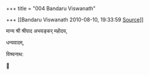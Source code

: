 +++
title = "004 Bandaru Viswanath"

+++
[[Bandaru Viswanath	2010-08-10, 19:33:59 [Source](https://groups.google.com/g/samskrita/c/_V-QwOKLlOM)]]



मान्य श्री श्रीपाद अभयङ्कर् महॊदय,

धन्यवादम्,



विश्र्वनाथ:




